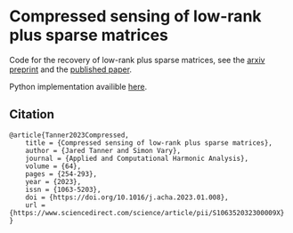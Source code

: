 # Compressed sensing of low-rank plus sparse matrices

Code for the recovery of low-rank plus sparse matrices, see the [arxiv preprint](https://arxiv.org/abs/2007.09457) and the [published paper](https://www.sciencedirect.com/science/article/pii/S106352032300009X).

Python implementation availible [here](https://github.com/simonvary/pynopt).

## Citation
```
@article{Tanner2023Compressed,
    title = {Compressed sensing of low-rank plus sparse matrices},
    author = {Jared Tanner and Simon Vary},
    journal = {Applied and Computational Harmonic Analysis},
    volume = {64},
    pages = {254-293},
    year = {2023},
    issn = {1063-5203},
    doi = {https://doi.org/10.1016/j.acha.2023.01.008},
    url = {https://www.sciencedirect.com/science/article/pii/S106352032300009X}
}
```
